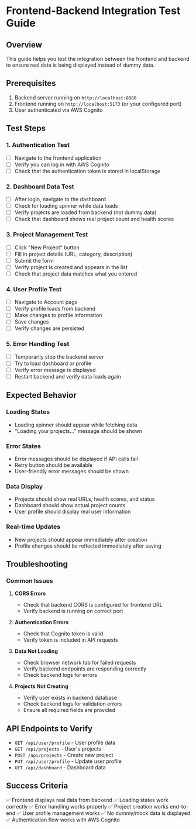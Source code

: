 # Frontend-Backend Integration Test Guide

## Overview
This guide helps you test the integration between the frontend and backend to ensure real data is being displayed instead of dummy data.

## Prerequisites
1. Backend server running on `http://localhost:8080`
2. Frontend running on `http://localhost:5173` (or your configured port)
3. User authenticated via AWS Cognito

## Test Steps

### 1. Authentication Test
- [ ] Navigate to the frontend application
- [ ] Verify you can log in with AWS Cognito
- [ ] Check that the authentication token is stored in localStorage

### 2. Dashboard Data Test
- [ ] After login, navigate to the dashboard
- [ ] Check for loading spinner while data loads
- [ ] Verify projects are loaded from backend (not dummy data)
- [ ] Check that dashboard shows real project count and health scores

### 3. Project Management Test
- [ ] Click "New Project" button
- [ ] Fill in project details (URL, category, description)
- [ ] Submit the form
- [ ] Verify project is created and appears in the list
- [ ] Check that project data matches what you entered

### 4. User Profile Test
- [ ] Navigate to Account page
- [ ] Verify profile loads from backend
- [ ] Make changes to profile information
- [ ] Save changes
- [ ] Verify changes are persisted

### 5. Error Handling Test
- [ ] Temporarily stop the backend server
- [ ] Try to load dashboard or profile
- [ ] Verify error message is displayed
- [ ] Restart backend and verify data loads again

## Expected Behavior

### Loading States
- Loading spinner should appear while fetching data
- "Loading your projects..." message should be shown

### Error States
- Error messages should be displayed if API calls fail
- Retry button should be available
- User-friendly error messages should be shown

### Data Display
- Projects should show real URLs, health scores, and status
- Dashboard should show actual project counts
- User profile should display real user information

### Real-time Updates
- New projects should appear immediately after creation
- Profile changes should be reflected immediately after saving

## Troubleshooting

### Common Issues

1. **CORS Errors**
   - Check that backend CORS is configured for frontend URL
   - Verify backend is running on correct port

2. **Authentication Errors**
   - Check that Cognito token is valid
   - Verify token is included in API requests

3. **Data Not Loading**
   - Check browser network tab for failed requests
   - Verify backend endpoints are responding correctly
   - Check backend logs for errors

4. **Projects Not Creating**
   - Verify user exists in backend database
   - Check backend logs for validation errors
   - Ensure all required fields are provided

## API Endpoints to Verify

- `GET /api/user/profile` - User profile data
- `GET /api/projects` - User's projects
- `POST /api/projects` - Create new project
- `PUT /api/user/profile` - Update user profile
- `GET /api/dashboard` - Dashboard data

## Success Criteria

✅ Frontend displays real data from backend
✅ Loading states work correctly
✅ Error handling works properly
✅ Project creation works end-to-end
✅ User profile management works
✅ No dummy/mock data is displayed
✅ Authentication flow works with AWS Cognito
